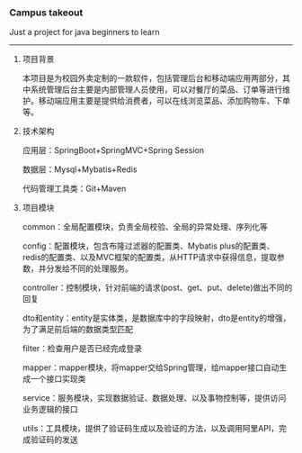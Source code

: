 ### Campus takeout

Just a project for java beginners to learn

------

1. 项目背景

   本项目是为校园外卖定制的一款软件，包括管理后台和移动端应用两部分，其中系统管理后台主要是内部管理人员使用，可以对餐厅的菜品、订单等进行维护。移动端应用主要是提供给消费者，可以在线浏览菜品、添加购物车、下单等。

2. 技术架构

   应用层：SpringBoot+SpringMVC+Spring Session
   
   数据层：Mysql+Mybatis+Redis
   
   代码管理工具类：Git+Maven

3. 项目模块

   common：全局配置模块，负责全局校验、全局的异常处理、序列化等

   config：配置模块，包含布隆过滤器的配置类、Mybatis plus的配置类、redis的配置类、以及MVC框架的配置类，从HTTP请求中获得信息，提取参数，并分发给不同的处理服务。

   controller：控制模块，针对前端的请求(post、get、put、delete)做出不同的回复

   dto和entity：entity是实体类，是数据库中的字段映射，dto是entity的增强，为了满足前后端的数据类型匹配

   filter：检查用户是否已经完成登录

   mapper：mapper模块，将mapper交给Spring管理，给mapper接口自动生成一个接口实现类

   service：服务模块，实现数据验证、数据处理、以及事物控制等，提供访问业务逻辑的接口

   utils：工具模块，提供了验证码生成以及验证的方法，以及调用阿里API，完成验证码的发送

